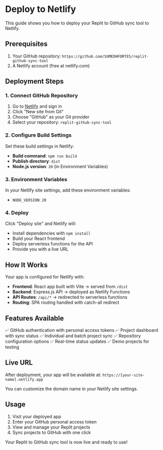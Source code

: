 # Deploy to Netlify

This guide shows you how to deploy your Replit to GitHub sync tool to Netlify.

## Prerequisites

1. Your GitHub repository: `https://github.com/SUMEDHFORTES/replit-github-sync-tool`
2. A Netlify account (free at netlify.com)

## Deployment Steps

### 1. Connect GitHub Repository

1. Go to [Netlify](https://netlify.com) and sign in
2. Click "New site from Git"
3. Choose "GitHub" as your Git provider
4. Select your repository: `replit-github-sync-tool`

### 2. Configure Build Settings

Set these build settings in Netlify:

- **Build command**: `npm run build`
- **Publish directory**: `dist`
- **Node.js version**: `20` (in Environment Variables)

### 3. Environment Variables

In your Netlify site settings, add these environment variables:

- `NODE_VERSION`: `20`

### 4. Deploy

Click "Deploy site" and Netlify will:
- Install dependencies with `npm install`
- Build your React frontend 
- Deploy serverless functions for the API
- Provide you with a live URL

## How It Works

Your app is configured for Netlify with:

- **Frontend**: React app built with Vite → served from `/dist`
- **Backend**: Express.js API → deployed as Netlify Functions
- **API Routes**: `/api/*` → redirected to serverless functions
- **Routing**: SPA routing handled with catch-all redirect

## Features Available

✅ GitHub authentication with personal access tokens
✅ Project dashboard with sync status
✅ Individual and batch project sync
✅ Repository configuration options
✅ Real-time status updates
✅ Demo projects for testing

## Live URL

After deployment, your app will be available at:
`https://[your-site-name].netlify.app`

You can customize the domain name in your Netlify site settings.

## Usage

1. Visit your deployed app
2. Enter your GitHub personal access token
3. View and manage your Replit projects
4. Sync projects to GitHub with one click

Your Replit to GitHub sync tool is now live and ready to use!
